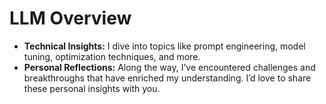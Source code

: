 # LLM Overview

* **Technical Insights:** I dive into topics like prompt engineering, model tuning, optimization techniques, and more.
* **Personal Reflections:** Along the way, I’ve encountered challenges and breakthroughs that have enriched my understanding. I’d love to share these personal insights with you.
